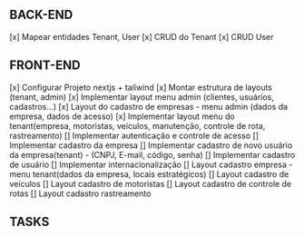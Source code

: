 ## BACK-END

[x] Mapear entidades Tenant, User
[x] CRUD do Tenant
[x] CRUD User

## FRONT-END

[x] Configurar Projeto nextjs + tailwind
[x] Montar estrutura de layouts (tenant, admin)
[x] Implementar layout menu admin (clientes, usuários, cadastros...)
[x] Layout do cadastro de empresas - menu admin (dados da empresa, dados de acesso)
[x] Implementar layout menu do tenant(empresa, motoristas, veículos, manutenção, controle de rota, rastreamento)
[] Implementar autenticação e controle de acesso
[] Implementar cadastro da empresa
[] Implementar cadastro de novo usuário da empresa(tenant) - (CNPJ, E-mail, código, senha)
[] Implementar cadastro de usuário
[] Implementar internacionalização
[] Layout cadastro empresa - menu tenant(dados da empresa, locais estratégicos)
[] Layout cadastro de veículos
[] Layout cadastro de motoristas
[] Layout cadastro de controle de rotas
[] Layout cadastro rastreamento

## TASKS




